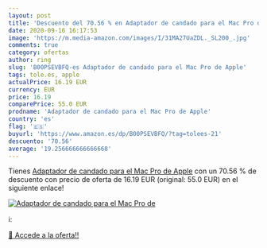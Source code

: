 ```yaml
---
layout: post
title: 'Descuento del 70.56 % en Adaptador de candado para el Mac Pro de '
date: 2020-09-16 16:17:53
image: 'https://m.media-amazon.com/images/I/31MA27UaZDL._SL200_.jpg'
comments: true
category: ofertas
author: ring
slug: 'B00PSEVBFQ-es Adaptador de candado para el Mac Pro de Apple'
tags: tole.es, apple
actualPrice: 16.19 EUR
currency: EUR
price: 16.19
comparePrice: 55.0 EUR
prodname: 'Adaptador de candado para el Mac Pro de Apple'
country: 'es'
flag: '🇪🇸'
buyurl: 'https://www.amazon.es/dp/B00PSEVBFQ/?tag=tolees-21'
descuento: '70.56'
average: '19.256666666666668'
---
```


Tienes [Adaptador de candado para el Mac Pro de Apple](https://www.amazon.es/dp/B00PSEVBFQ/?tag=tolees-21) con un 70.56 % de descuento con precio de oferta de 16.19 EUR (original: 55.0 EUR) en el siguiente enlace!

[![Adaptador de candado para el Mac Pro de ](https://m.media-amazon.com/images/I/31MA27UaZDL._SL200_.jpg)](https://www.amazon.es/dp/B00PSEVBFQ/?tag=tolees-21)

ℹ️:


[🛒 Accede a la oferta!!](https://www.amazon.es/dp/B00PSEVBFQ/?tag=tolees-21)
